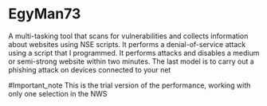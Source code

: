 # EgyMan73 
A multi-tasking tool that scans for vulnerabilities and collects information about websites using NSE scripts. It performs a denial-of-service attack using a script that I programmed. It performs attacks and disables a medium or semi-strong website within two minutes. The last model is to carry out a phishing attack on devices connected to your net

#Important_note This is the trial version of the performance, working with only one selection in the NWS 
